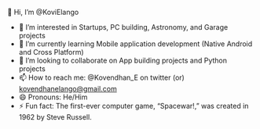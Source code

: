 👋 Hi, I’m @KoviElango
- 👀 I’m interested in Startups, PC building, Astronomy, and Garage projects
- 🌱 I’m currently learning Mobile application development (Native Android and Cross Platform)
- 💞️ I’m looking to collaborate on App building projects and Python projects
- 📫 How to reach me: @Kovendhan_E on twitter (or) kovendhanelango@gmail.com
- 😄 Pronouns: He/Him
- ⚡ Fun fact: The first-ever computer game, “Spacewar!,” was created in 1962 by Steve Russell.
